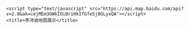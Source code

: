 <html>
<head>
    <meta http-equiv="Content-Type" content="text/html; charset=utf-8" />
    <meta name="viewport" content="initial-scale=1.0, user-scalable=no" />
    <style type="text/css">
    body, html{width: 100%;height: 100%;overflow: hidden;margin:0;font-family:"微软雅黑";}
    #allmap {
        width: 1400px;
        height: 700px;
        margin: 0;
    }
    </style>

    <script type="text/javascript" src="https://api.map.baidu.com/api?v=2.0&ak=cejMEm3GWkIOiBriHkIfGfeSj0GLyxQA"></script>
    <title>李沛谕地图展示</title>
</head>
<body>
    <div id="allmap"></div>
</body>
</html>

<script type="text/javascript">
    var map = new BMap.Map("allmap");
    map.centerAndZoom(new BMap.Point(116.403874,39.914888), 11);
    map.setCurrentCity("北京");
    map.enableScrollWheelZoom(true);
    var navigationControl = new BMap.NavigationControl();
    
    var cr = new BMap.CopyrightControl({
            anchor: BMAP_ANCHOR_TOP_LEFT,
            offset: new BMap.Size(20, 20)
        }); 
	    map.addControl(cr);
        var bs = map.getBounds(); 
	    cr.addCopyright({
            id: 1, 
            content: "<img src='https://gimg2.baidu.com/image_search/src=http%3A%2F%2Fs1.lvjs.com.cn%2Fuploads%2Fpc%2Fplace2%2F2015-02-09%2F55b0290f-fe14-4cb8-8c81-c2b7639928ec_960_.jpg&refer=http%3A%2F%2Fs1.lvjs.com.cn&app=2002&size=f9999,10000&q=a80&n=0&g=0n&fmt=auto?sec=1650018314&t=d2d7969c23c1888f1102170a7e7672bc' width='400px' height='200px'/><a href='#' style='font-size:16px;color:#000'>", 
            bounds: bs
        });

    var opts = {
    position: new BMap.Point(116.403874,39.914888), 
};
var label = new BMap.Label('点击查看介绍', opts);

map.addOverlay(label);

label.addEventListener("click",function()
                                  {
                                      window.open("https://baike.baidu.com/item/%E5%8C%97%E4%BA%AC/128981") ;                               
                                  }
    )



</script>
